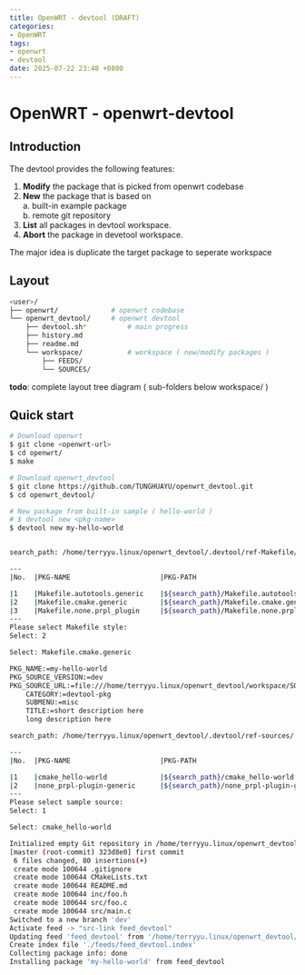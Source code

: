 ```yaml
---
title: OpenWRT - devtool (DRAFT)
categories:
- OpenWRT
tags:
- openwrt
- devtool
date: 2025-07-22 23:48 +0800
---
```

# OpenWRT - openwrt-devtool

## Introduction

The devtool provides the following features:
1. **Modify** the package that is picked from openwrt codebase
2. **New** the package that is based on<br>
	a. built-in example package <br>
	b. remote git repository <br>
3. **List** all packages in devtool workspace.
4. **Abort** the package in devetool workspace.

The major idea is duplicate the target package to seperate workspace 

## Layout 

```bash
<user>/
├── openwrt/             # openwrt codebase
└── openwrt_devtool/     # openwrt devtool 
	├── devtool.sh*          # main progress
	├── history.md
	├── readme.md
	└── workspace/	         # workspace ( new/modify packages )
		├── FEEDS/
		└── SOURCES/
```

**todo**: complete layout tree diagram ( sub-folders below workspace/ )

## Quick start

```bash
# Download openwrt
$ git clone <openwrt-url>
$ cd openwrt/
$ make

# Download openwrt_devtool
$ git clone https://github.com/TUNGHUAYU/openwrt_devtool.git
$ cd openwrt_devtool/

# New package from built-in sample ( hello-world )
# $ devtool new <pkg-name>
$ devtool new my-hello-world


search_path: /home/terryyu.linux/openwrt_devtool/.devtool/ref-Makefile/

---
|No.  |PKG-NAME                      |PKG-PATH                                           

|1    |Makefile.autotools.generic    |${search_path}/Makefile.autotools.generic          
|2    |Makefile.cmake.generic        |${search_path}/Makefile.cmake.generic              
|3    |Makefile.none.prpl_plugin     |${search_path}/Makefile.none.prpl_plugin           
---
Please select Makefile style:
Select: 2

Select: Makefile.cmake.generic

PKG_NAME:=my-hello-world
PKG_SOURCE_VERSION:=dev
PKG_SOURCE_URL:=file:///home/terryyu.linux/openwrt_devtool/workspace/SOURCES/my-hello-world
    CATEGORY:=devtool-pkg
    SUBMENU:=misc
    TITLE:=short description here
    long description here

search_path: /home/terryyu.linux/openwrt_devtool/.devtool/ref-sources/

---
|No.  |PKG-NAME                      |PKG-PATH                                           

|1    |cmake_hello-world             |${search_path}/cmake_hello-world                   
|2    |none_prpl-plugin-generic      |${search_path}/none_prpl-plugin-generic            
---
Please select sample source:
Select: 1

Select: cmake_hello-world

Initialized empty Git repository in /home/terryyu.linux/openwrt_devtool/workspace/SOURCES/my-hello-world/.git/
[master (root-commit) 323d8e0] first commit
 6 files changed, 80 insertions(+)
 create mode 100644 .gitignore
 create mode 100644 CMakeLists.txt
 create mode 100644 README.md
 create mode 100644 inc/foo.h
 create mode 100644 src/foo.c
 create mode 100644 src/main.c
Switched to a new branch 'dev'
Activate feed -> "src-link feed_devtool"
Updating feed 'feed_devtool' from '/home/terryyu.linux/openwrt_devtool/workspace/FEEDS/feed_devtool' ...
Create index file './feeds/feed_devtool.index' 
Collecting package info: done
Installing package 'my-hello-world' from feed_devtool
```

